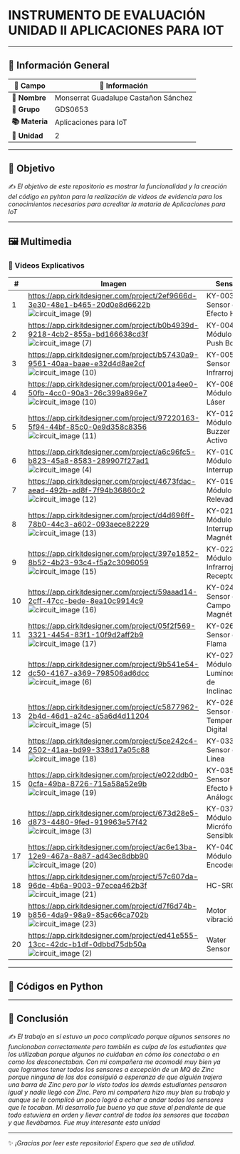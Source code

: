# INSTRUMENTO DE EVALUACIÓN UNIDAD II APLICACIONES PARA IOT
---

## 📌 Información General  
| **🔹 Campo**           | **📝 Información**                                  |
|----------------------|-------------------------------------------------|
| **👤 Nombre**        | Monserrat Guadalupe Castañon Sánchez           |
| **📝 Grupo**        | GDS0653                                         |
| **📚 Materia**      | Aplicaciones para IoT                         |
| **📖 Unidad**       | 2                          |

---

## 🎯 **Objetivo**  
✍️ *El objetivo de este repositorio es mostrar la funcionalidad y la creación del código en pyhton para la realización de videos
de evidencia para los conocimientos necesarios para acreditar la mataria de Aplicaciones para IoT*

---

## 🖼️ **Multimedia**  
### 🎥 Videos Explicativos

| #  | Imagen                               | Sensor                                   | Sesión |
|----|--------------------------------------|------------------------------------------|-----|
| 1  | https://app.cirkitdesigner.com/project/2ef9666d-3e30-48e1-b465-20d0e8d6622b ![circuit_image (9)](https://github.com/user-attachments/assets/cac22ae2-602b-4de8-bdb9-cec58e9a672e)  | KY-003 Sensor de Efecto Hall             | 4   |
| 2  | https://app.cirkitdesigner.com/project/b0b4939d-9218-4cb2-855a-bd166638cd3f ![circuit_image (7)](https://github.com/user-attachments/assets/d55efcf7-5009-4f3f-a899-2fe5fbaff981)  | KY-004 Módulo Push Botón                 | 3   |
| 3  | https://app.cirkitdesigner.com/project/b57430a9-9561-40aa-baae-e32d4d8ae2cf ![circuit_image (10)](https://github.com/user-attachments/assets/82a2c235-d60c-406d-8ed6-3e87c13323a5) | KY-005 Sensor Infrarrojo                 | 4   |
| 4  | https://app.cirkitdesigner.com/project/001a4ee0-50fb-4cc0-90a3-26c399a896e7 ![circuit_image (10)](https://github.com/user-attachments/assets/1f79d1a3-022b-4ad2-8445-bb02085cde51) | KY-008 Módulo LED Láser                  | 3   |
| 5  | https://app.cirkitdesigner.com/project/97220163-5f94-44bf-85c0-0e9d358c8356 ![circuit_image (11)](https://github.com/user-attachments/assets/aebbefdf-e0ca-4550-bff7-90e77cece115) | KY-012 Módulo Buzzer Activo              | 4   |
| 6  | https://app.cirkitdesigner.com/project/a6c96fc5-b823-45a8-8583-289907f27ad1 ![circuit_image (4)](https://github.com/user-attachments/assets/f2b9dadc-4359-48b2-892d-c2f26c5a3471)  | KY-010 Módulo Foto Interruptor           | 5   |
| 7  | https://app.cirkitdesigner.com/project/4673fdac-aead-492b-ad8f-7f94b36860c2 ![circuit_image (12)](https://github.com/user-attachments/assets/4baf96de-17b8-420c-bb5c-f1401556ec3e) | KY-019 Módulo de 1 Relevador             | 5   |
| 8  | https://app.cirkitdesigner.com/project/d4d696ff-78b0-44c3-a602-093aece82229 ![circuit_image (13)](https://github.com/user-attachments/assets/7b799f60-65e1-48da-a1c5-030ffb202604) | KY-021 Módulo Mini Interruptor Magnético | 6   |
| 9  | https://app.cirkitdesigner.com/project/397e1852-8b52-4b23-93c4-f5a2c3096059 ![circuit_image (15)](https://github.com/user-attachments/assets/02998ccc-7ed4-4dd6-975c-3350d4c33e67) | KY-022 Módulo LED Infrarrojo Receptor    | 6   |
| 10 | https://app.cirkitdesigner.com/project/59aaad14-2cff-47cc-bede-8ea10c9914c9 ![circuit_image (16)](https://github.com/user-attachments/assets/d09b249f-f580-4fb7-a6a1-ae2e9b6e2275) | KY-024 Sensor de Campo Magnético         | 6   |
| 11 | https://app.cirkitdesigner.com/project/05f2f569-3321-4454-83f1-10f9d2aff2b9 ![circuit_image (17)](https://github.com/user-attachments/assets/668bfbdb-6540-4799-92b1-35ec09fa655c) | KY-026 Sensor de Flama                   | 7   |
| 12 | https://app.cirkitdesigner.com/project/9b541e54-dc50-4167-a369-798506ad6dcc ![circuit_image (6)](https://github.com/user-attachments/assets/bfdf7e22-2a32-4320-be44-268515c2ba50)  | KY-027 Módulo Luminoso de Inclinación    | 1   |
| 13 | https://app.cirkitdesigner.com/project/c5877962-2b4d-46d1-a24c-a5a6d4d11204 ![circuit_image (5)](https://github.com/user-attachments/assets/decbe8df-1fb8-4b1a-a95b-35a287dfbbb8)  | KY-028 Sensor de Temperatura Digital     | 2   |
| 14 | https://app.cirkitdesigner.com/project/5ce242c4-2502-41aa-bd99-338d17a05c88 ![circuit_image (18)](https://github.com/user-attachments/assets/12373a2f-c671-436b-991b-f0ccafd2c113) | KY-033 Sensor de Línea                   | 8   |
| 15 | https://app.cirkitdesigner.com/project/e022ddb0-0cfa-49ba-8726-715a58a52e9b ![circuit_image (19)](https://github.com/user-attachments/assets/0d8c514a-ec81-4a08-b2f7-dc0f60b7aabc) | KY-035 Sensor Efecto Hall Análogo        | 8   |
| 16 | https://app.cirkitdesigner.com/project/673d28e5-d873-4480-9fed-919963e57f42 ![circuit_image (3)](https://github.com/user-attachments/assets/87f3cec1-8d6f-44c3-8989-6ce1df713d26)  | KY-037 Módulo Micrófono Sensible         | 1   |
| 17 | https://app.cirkitdesigner.com/project/ac6e13ba-12e9-467a-8a87-ad43ec8dbb90 ![circuit_image (20)](https://github.com/user-attachments/assets/9e39e33b-e7bd-4b7c-a444-79f17a78546b) | KY-040 Módulo Encoder                    | 9   |
| 18 | https://app.cirkitdesigner.com/project/57c607da-96de-4b6a-9003-97ecea462b3f ![circuit_image (21)](https://github.com/user-attachments/assets/5204be9d-f79f-4657-b815-07e3d45e32fc) | HC-SR04                                  | 9   |
| 19 | https://app.cirkitdesigner.com/project/d7f6d74b-b856-4da9-98a9-85ac66ca702b ![circuit_image (23)](https://github.com/user-attachments/assets/7466fbdb-193a-42cc-8e5f-39e786f0870a) | Motor vibración                          | 9   |
| 20 | https://app.cirkitdesigner.com/project/ed41e555-13cc-42dc-b1df-0dbbd75db50a ![circuit_image (2)](https://github.com/user-attachments/assets/41959b73-6304-4a47-aa27-1f1201686b09)  | Water Sensor                             | 9   |

---

## 🐍 **Códigos en Python**  

---

## 📝 **Conclusión**  
✍️ *El trabajo en sí estuvo un poco complicado porque algunos sensores no funcionaban correctamente pero también es culpa de los estudiantes que los utilizaban porque algunos no cuidaban en cómo los conectaba o en como los desconectaban. Con mi compañera me acomodé muy bien ya que logramos tener todos los sensores a excepción de un MQ de Zinc porque ninguna de las dos consiguió a esperanza de que alguién trajera una barra de Zinc pero por lo visto todos los demás estudiantes pensaron igual y nadie llegó con Zinc. Pero mi compañera hizo muy bien su trabajo y aunque se le complicó un poco logró a echar a andar todos los sensores que le tocaban. Mi desarrollo fue bueno ya que stuve al pendiente de que todo estuviera en orden y llevar control de todos los sensores que tocaban y que llevábamos. Fue muy interesante esta unidad*  

---

✨ *¡Gracias por leer este repositorio! Espero que sea de utilidad.*
